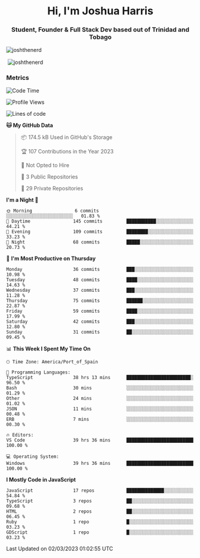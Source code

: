<h1 align="center">Hi, I'm Joshua Harris</h1>
<h3 align="center">Student, Founder & Full Stack Dev based out of Trinidad and Tobago</h3>

<p align="left"> <img src="https://komarev.com/ghpvc/?username=JoshTheDeveloperr" alt="joshthenerd" /> </p>

<p>&nbsp;<img align="center" src="https://github-readme-stats.vercel.app/api?username=JoshTheDeveloperr&show_icons=true&count_private=true" alt="joshthenerd" /></p>

### Metrics

<!--START_SECTION:waka-->
![Code Time](http://img.shields.io/badge/Code%20Time-174%20hrs%2023%20mins-blue)

![Profile Views](http://img.shields.io/badge/Profile%20Views-21-blue)

![Lines of code](https://img.shields.io/badge/From%20Hello%20World%20I%27ve%20Written--2.7%20million%20lines%20of%20code-blue)

**🐱 My GitHub Data** 

> 📦 174.5 kB Used in GitHub's Storage 
 > 
> 🏆 107 Contributions in the Year 2023
 > 
> 🚫 Not Opted to Hire
 > 
> 📜 3 Public Repositories 
 > 
> 🔑 29 Private Repositories 
 > 
**I'm a Night 🦉** 

```text
🌞 Morning                6 commits           ░░░░░░░░░░░░░░░░░░░░░░░░░   01.83 % 
🌆 Daytime                145 commits         ███████████░░░░░░░░░░░░░░   44.21 % 
🌃 Evening                109 commits         ████████░░░░░░░░░░░░░░░░░   33.23 % 
🌙 Night                  68 commits          █████░░░░░░░░░░░░░░░░░░░░   20.73 % 
```
📅 **I'm Most Productive on Thursday** 

```text
Monday                   36 commits          ███░░░░░░░░░░░░░░░░░░░░░░   10.98 % 
Tuesday                  48 commits          ████░░░░░░░░░░░░░░░░░░░░░   14.63 % 
Wednesday                37 commits          ███░░░░░░░░░░░░░░░░░░░░░░   11.28 % 
Thursday                 75 commits          ██████░░░░░░░░░░░░░░░░░░░   22.87 % 
Friday                   59 commits          ████░░░░░░░░░░░░░░░░░░░░░   17.99 % 
Saturday                 42 commits          ███░░░░░░░░░░░░░░░░░░░░░░   12.80 % 
Sunday                   31 commits          ██░░░░░░░░░░░░░░░░░░░░░░░   09.45 % 
```


📊 **This Week I Spent My Time On** 

```text
🕑︎ Time Zone: America/Port_of_Spain

💬 Programming Languages: 
TypeScript               38 hrs 13 mins      ████████████████████████░   96.50 % 
Bash                     30 mins             ░░░░░░░░░░░░░░░░░░░░░░░░░   01.29 % 
Other                    24 mins             ░░░░░░░░░░░░░░░░░░░░░░░░░   01.02 % 
JSON                     11 mins             ░░░░░░░░░░░░░░░░░░░░░░░░░   00.48 % 
ERB                      7 mins              ░░░░░░░░░░░░░░░░░░░░░░░░░   00.30 % 

🔥 Editors: 
VS Code                  39 hrs 36 mins      █████████████████████████   100.00 % 

💻 Operating System: 
Windows                  39 hrs 36 mins      █████████████████████████   100.00 % 
```

**I Mostly Code in JavaScript** 

```text
JavaScript               17 repos            ██████████████░░░░░░░░░░░   54.84 % 
TypeScript               3 repos             ██░░░░░░░░░░░░░░░░░░░░░░░   09.68 % 
HTML                     2 repos             ██░░░░░░░░░░░░░░░░░░░░░░░   06.45 % 
Ruby                     1 repo              █░░░░░░░░░░░░░░░░░░░░░░░░   03.23 % 
GDScript                 1 repo              █░░░░░░░░░░░░░░░░░░░░░░░░   03.23 % 
```




 Last Updated on 02/03/2023 01:02:55 UTC
<!--END_SECTION:waka-->
